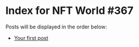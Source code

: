 # Index for NFT World #367
Posts will be displayed in the order below:

- [Your first post](./001-first.md)


